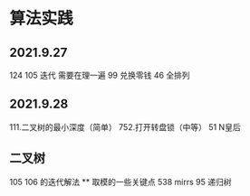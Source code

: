 # 算法实践

## 2021.9.27

124
105 迭代 需要在理一遍
99
兑换零钱
46 全排列

## 2021.9.28

111.二叉树的最小深度（简单）
752.打开转盘锁（中等）
51 N皇后

## 二叉树

105 106 的迭代解法
** 取模的一些关键点
538 mirrs
95 递归树
